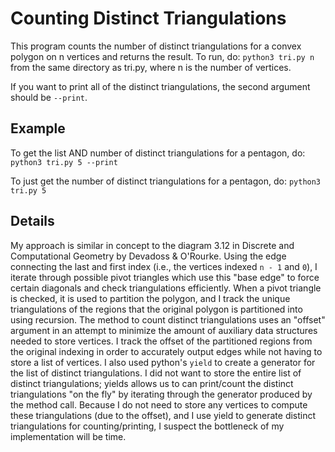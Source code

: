 # Counting Distinct Triangulations
This program counts the number of distinct triangulations for a convex polygon on n vertices and returns the result.
To run, do: 
``python3 tri.py n``
from the same directory as tri.py, where n is the number of vertices.

If you want to print all of the distinct triangulations, the second argument should be ``--print``.

## Example
To get the list AND number of distinct triangulations for a pentagon, do:
``python3 tri.py 5 --print``

To just get the number of distinct triangulations for a pentagon, do:
``python3 tri.py 5``

## Details
 My approach is similar in concept to the diagram 3.12 in Discrete and Computational
Geometry by Devadoss & O'Rourke. Using the edge connecting the last and first index (i.e., the vertices indexed ``n - 1`` and ``0``), I iterate through possible pivot triangles which use this "base edge" to force certain diagonals and check triangulations efficiently. When a pivot triangle is checked, it is used to partition the polygon, and I track the unique triangulations of the regions that the original polygon is partitioned into using recursion. The method to count distinct triangulations uses an "offset" argument in an attempt to minimize the amount of auxiliary data structures needed to store vertices. I track the offset of the partitioned regions from the original indexing in order to accurately output edges while not having to store a list of vertices. I also used python's ``yield`` to create a generator for the list of distinct triangulations. I did not want to store the entire list of distinct triangulations; yields allows us to can print/count the distinct triangulations "on the fly" by iterating through the generator produced by the method call. Because I do not need to store any vertices to compute these triangulations (due to the offset), and I use yield to generate distinct triangulations for counting/printing, I suspect the bottleneck of my implementation will be time. 
